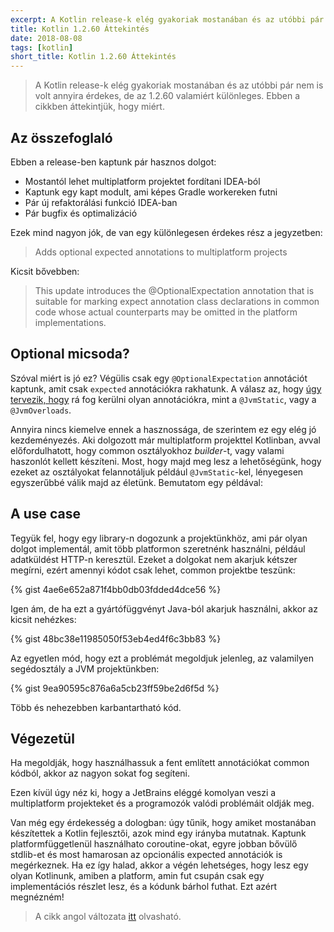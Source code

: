 ```yaml
---
excerpt: A Kotlin release-k elég gyakoriak mostanában és az utóbbi pár nem is volt annyira érdekes, de  az 1.2.60 valamiért különleges. Ebben a cikkben áttekintjük, hogy miért.
title: Kotlin 1.2.60 Áttekintés
date: 2018-08-08
tags: [kotlin]
short_title: Kotlin 1.2.60 Áttekintés
---
```


> A Kotlin release-k elég gyakoriak mostanában és az utóbbi pár nem is volt annyira érdekes, de  az 1.2.60 valamiért különleges. Ebben a cikkben áttekintjük, hogy miért.

## Az összefoglaló

Ebben a release-ben kaptunk pár hasznos dolgot:

- Mostantól lehet multiplatform projektet fordítani IDEA-ból
- Kaptunk egy kapt modult, ami képes Gradle workereken futni
- Pár új refaktorálási funkció IDEA-ban
- Pár bugfix és optimalizáció

Ezek mind nagyon jók, de van egy különlegesen érdekes rész a jegyzetben:

> Adds optional expected annotations to multiplatform projects

Kicsit bővebben:

> This update introduces the @OptionalExpectation annotation that is suitable for marking expect annotation class declarations in common code
> whose actual counterparts may be omitted in the platform implementations.

## Optional micsoda?

Szóval miért is jó ez? Végülis csak egy `@OptionalExpectation` annotációt kaptunk, amit csak `expected` annotációkra rakhatunk.
A válasz az, hogy [úgy tervezik, hogy](https://youtrack.jetbrains.com/issue/KT-24478) rá fog kerülni olyan annotációkra,
mint a `@JvmStatic`, vagy a `@JvmOverloads`.

Annyira nincs kiemelve ennek a hasznossága, de szerintem ez egy elég jó kezdeményezés. Aki dolgozott már multiplatform
projekttel Kotlinban, avval előfordulhatott, hogy common osztályokhoz *builder*-t, vagy valami haszonlót kellett készíteni.
Most, hogy majd meg lesz a lehetőségünk, hogy ezeket az osztályokat felannotáljuk például `@JvmStatic`-kel, lényegesen
egyszerűbbé válik majd az életünk. Bemutatom egy példával:

## A use case

Tegyük fel, hogy egy library-n dogozunk a projektünkhöz, ami pár olyan dolgot implementál, amit több platformon
szeretnénk használni, például adatküldést HTTP-n keresztül.
Ezeket a dolgokat nem akarjuk kétszer megírni, ezért amennyi kódot csak lehet, common projektbe teszünk:

{% gist 4ae6e652a871f4bb0db03fdded4dce56 %}

Igen ám, de ha ezt a gyártófüggvényt Java-ból akarjuk használni, akkor az kicsit nehézkes:

{% gist 48bc38e11985050f53eb4ed4f6c3bb83 %}

Az egyetlen mód, hogy ezt a problémát megoldjuk jelenleg, az valamilyen segédosztály a JVM projektünkben:

{% gist 9ea90595c876a6a5cb23ff59be2d6f5d %}

Több és nehezebben karbantartható kód.

## Végezetül

Ha megoldják, hogy használhassuk a fent említett annotációkat common kódból, akkor az nagyon sokat fog segíteni.

Ezen kívül úgy néz ki, hogy a JetBrains eléggé komolyan veszi a multiplatform projekteket és a programozók valódi
problémáit oldják meg.

Van még egy érdekesség a dologban: úgy tűnik, hogy amiket mostanában készítettek a Kotlin fejlesztői, azok mind egy irányba
mutatnak. Kaptunk platformfüggetlenül használhato coroutine-okat, egyre jobban bővülő stdlib-et és most hamarosan
az opcionális expected annotációk is megérkeznek. Ha ez így halad, akkor a végén lehetséges, hogy lesz egy olyan
Kotlinunk, amiben a platform, amin fut csupán csak egy implementációs részlet lesz, és a kódunk bárhol futhat.
Ezt azért megnézném!

> A cikk angol változata [itt](http://the-cogitator.com/2018/08/08/Review-Kotlin-1.2.60.html) olvasható.
